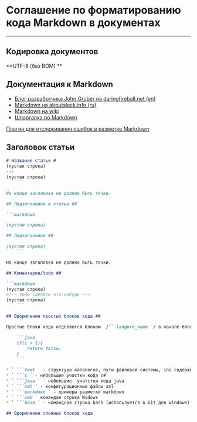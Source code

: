 # Соглашение по форматированию кода Markdown в документах #

---

## Кодировка документов ##

**UTF-8 (без BOM) **

## Документация к Markdown ##

* [Блог разработчика John Gruber на daringfireball.net (en)](http://daringfireball.net/projects/markdown/)
* [Markdown на aboutslack.info (ru)](http://aboutslack.info/pages/development/markdown-cheatsheet.html)
* [Markdown на wiki](https://ru.wikipedia.org/wiki/Markdown)
* [Шпаргалка по Markdown](markdown_cheatsheet.md)

[Плагин для отслеживания ошибок в разметке Markdown](http://development.nesterof.com/development_environment/components/markdowlintext_plugin.html)

## Заголовок статьи ##

```markdown
# Название статьи #
(пустая строка)
---
(пустая строка)
    ```

На конце заголовка не должно быть точки.

## Подзаголовки в статье ##

```markdown

(пустая строка)

## Подзаголовок ##

(пустая строка)
    ```

На конце заголовка не должно быть точки.

## Коментарии/todo ##

```markdown
(пустая строка)
<!-- todo сделать что-нибудь -->
(пустая строка)
    ```

## Оформление простых блоков кода ##

Простые блоки кода отделяются блоком  /```langure_name `/ в начале блока и символами /```/ в конце. Например

    ```java
    if(i = 1){
        return false;
    }
    ```

* ` ```text ` - структура каталогов, пути файловой системы, ini содержимое файлов
* ` ```с ` - небольшие участки кода c#
* ` ```java ` - небольшие  учатстки кода java
* ` ```xml ` - конфигурационные файлы xml
* ` ```markdown ` - примеры разметки markdown
* ` ```cmd ` командая строка Widows
* ` ```bash ` - командная строка bash (используется в Git для windows)

## Оформление сложных блоков кода


